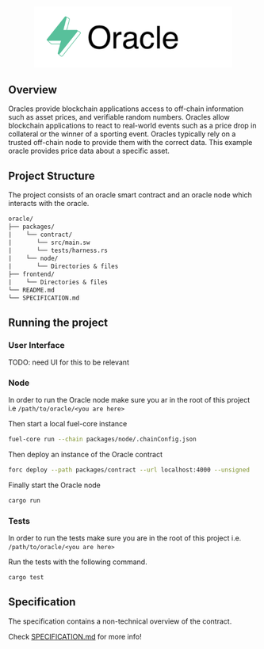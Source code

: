 <p align="center">
    <picture>
        <source media="(prefers-color-scheme: dark)" srcset=".docs/oracle-logo-dark-theme.png">
        <img alt="oracle logo" width="400px" src=".docs/oracle-logo-light-theme.png">
    </picture>
</p>

## Overview

Oracles provide blockchain applications access to off-chain information such as asset prices, and verifiable random numbers.  Oracles allow blockchain applications to react to real-world events such as a price drop in collateral or the winner of a sporting event.  Oracles typically rely on a trusted off-chain node to provide them with the correct data.  This example oracle provides price data about a specific asset.

## Project Structure

The project consists of an oracle smart contract and an oracle node which interacts with the oracle.

<!--Only show most important files e.g. script to run, build etc.-->

```
oracle/
├── packages/
|    └── contract/
|       └── src/main.sw
|       └── tests/harness.rs
|    └── node/
|       └── Directories & files
├── frontend/
|    └── Directories & files
└── README.md
└── SPECIFICATION.md
```

## Running the project

### User Interface

TODO: need UI for this to be relevant

### Node
In order to run the Oracle node make sure you ar in the root of this project i.e `/path/to/oracle/<you are here>`

Then start a local fuel-core instance
```bash
fuel-core run --chain packages/node/.chainConfig.json
```

Then deploy an instance of the Oracle contract
```bash
forc deploy --path packages/contract --url localhost:4000 --unsigned
```

Finally start the Oracle node
```bash
cargo run
```

### Tests
In order to run the tests make sure you are in the root of this project i.e. `/path/to/oracle/<you are here>`

Run the tests with the following command.

```bash
cargo test
```

## Specification

The specification contains a non-technical overview of the contract.

Check [SPECIFICATION.md](./SPECIFICATION.md) for more info!
